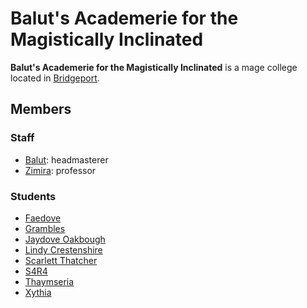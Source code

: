 # Balut's Academerie for the Magistically Inclinated

**Balut's Academerie for the Magistically Inclinated** is a mage college located in [Bridgeport](../../societies/esterfell-accord/bridgeport/).

## Members

### Staff

- [Balut](members/balut.md): headmasterer
- [Zimira](members/zimira.md): professor

### Students

- [Faedove](members/faedove.md)
- [Grambles](members/grambles.md)
- [Jaydove Oakbough](members/jaydove-oakbough.md)
- [Lindy Crestenshire](members/lindy-crestenshire.md)
- [Scarlett Thatcher](members/scarlett-thatcher.md)
- [S4R4](../arcartisans/members/s4r4.md)
- [Thaymseria](members/thaymseria.md)
- [Xythia](members/xythia.md)
